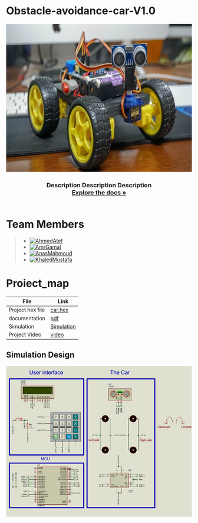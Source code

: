 # Obstacle-avoidance-car-V1.0
  <div align="center">
  <a href="">
    <img src="https://github.com/ahmedatef1496/Obstacle-avoidance-car-V1.0/blob/main/documentation/car.jpg" alt="Logo" width="800" height="400">
  </a>
<h3 align="Obstacle-avoidance-car</h3>
  <p align="center">
   Description Description Description
    <br />
    <a href=""><strong>Explore the docs »</strong></a>
    <br />
    <br />
  </p>
  </div>
  
  
  
# Team Members
>  - [![AhmedAtef   ](https://img.shields.io/static/v1?label=&message=AhmedAtef&color=000605&logo=github&logoColor=FFFFFF&labelColor=000605)](https://github.com/ahmedatef1496)
>  - [![AmrGamal    ](https://img.shields.io/static/v1?label=&message=AmrGamal&color=000605&logo=github&logoColor=FFFFFF&labelColor=000605)](https://github.com/AmrElAbd09)
>  - [![AnasMahmoud  ](https://img.shields.io/static/v1?label=&message=AnasMahmoud&color=000605&logo=github&logoColor=FFFFFF&labelColor=000605)](https://github.com/AnasMahmoud99)
>  - [![KhaledMustafa](https://img.shields.io/static/v1?label=&message=KhaledMustafa&color=000605&logo=github&logoColor=FFFFFF&labelColor=000605)](https://github.com/khaledmust)
   
 # Proiect_map
| File                  | Link                                                                           
| --------------------- | ------------------------------------------------------------------------------ |
| Project hex file             | [car.hex](https://github.com/ahmedatef1496/Obstacle-avoidance-car-V1.0/blob/main/project/Obstacle-avoidance-car/Obstacle-avoidance-car/Debug/Obstacle-avoidance-car.hex)  |                                       
| documentation               | [pdf](https://github.com/ahmedatef1496/Obstacle-avoidance-car-V1.0/blob/main/documentation/Obstacle%20Avoidance%20Robot%20V1.0%20Design%20-%20team2.pdf) |                                          | 
| Simulation            | [Simulation](https://github.com/ahmedatef1496/Obstacle-avoidance-car-V1.0/tree/main/simulation) |
| Project Video                 | [video]()|



## Simulation Design
![SimulationDesign](https://github.com/ahmedatef1496/Obstacle-avoidance-car-V1.0/blob/main/documentation/sim.jpeg)
